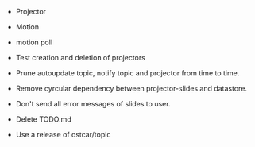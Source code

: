 * Projector
 * Motion
  * motion poll
 * Test creation and deletion of projectors

* Prune autoupdate topic, notify topic and projector from time to time.
* Remove cyrcular dependency between projector-slides and datastore.
* Don't send all error messages of slides to user.


* Delete TODO.md
* Use a release of ostcar/topic